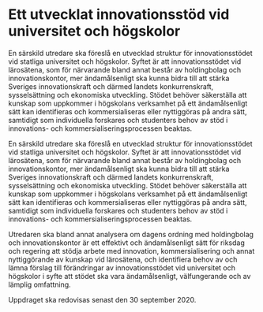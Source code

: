 # Ett utvecklat innovationsstöd vid universitet och högskolor

En särskild utredare ska föreslå en utvecklad struktur för innovationsstödet vid statliga universitet och högskolor. Syftet är att innovationsstödet vid lärosätena, som för närvarande bland annat består av holdingbolag och innovationskontor, mer ändamålsenligt ska kunna bidra till att stärka Sveriges innovationskraft och därmed landets konkurrenskraft, sysselsättning och ekonomiska utveckling. Stödet behöver säkerställa att kunskap som uppkommer i högskolans verksamhet på ett ändamålsenligt sätt kan identifieras och kommersialiseras eller nyttiggöras på andra sätt, samtidigt som individuella forskares och studenters behov av stöd i innovations- och kommersialiseringsprocessen beaktas.

En särskild utredare ska föreslå en utvecklad struktur för innovationsstödet vid statliga universitet och högskolor. Syftet är att innovationsstödet vid lärosätena, som för närvarande bland annat består av holdingbolag och innovationskontor, mer ändamålsenligt ska kunna bidra till att stärka Sveriges innovationskraft och därmed landets konkurrenskraft, sysselsättning och ekonomiska utveckling. Stödet behöver säkerställa att kunskap som uppkommer i högskolans verksamhet på ett ändamålsenligt sätt kan identifieras och kommersialiseras eller nyttiggöras på andra sätt, samtidigt som individuella forskares och studenters behov av stöd i innovations- och kommersialiseringsprocessen beaktas.

Utredaren ska bland annat analysera om dagens ordning med holdingbolag och innovationskontor är ett effektivt och ändamålsenligt sätt för riksdag och regering att stödja arbete med innovation, kommersialisering och annat nyttiggörande av kunskap vid lärosätena, och identifiera behov av och lämna förslag till förändringar av innovationsstödet vid universitet och högskolor i syfte att stödet ska vara ändamålsenligt, välfungerande och av lämplig omfattning.

Uppdraget ska redovisas senast den 30 september 2020.

